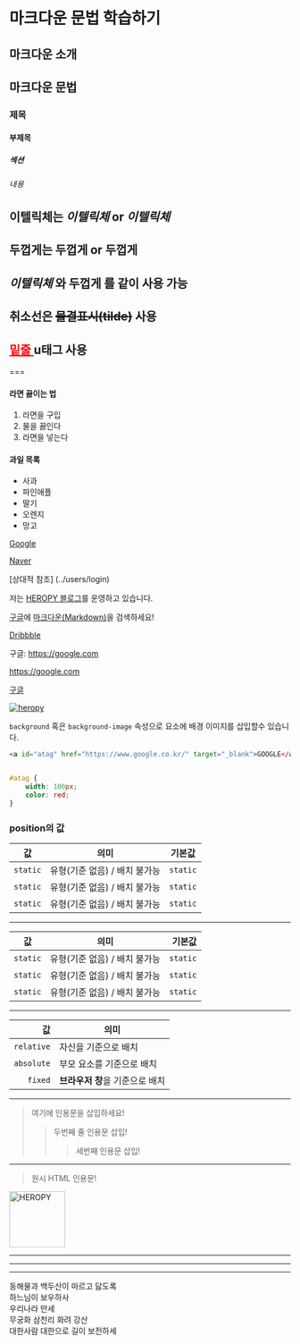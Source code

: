 <!-- 제목(Header) -->

<!-- #에 갯수를 통해 h1~h6까지 표현 함 -->

# 마크다운 문법 학습하기

## 마크다운 소개

## 마크다운 문법

### 제목

#### 부제목

##### 섹션

###### 내용

<!-- ------------------------------------------------>

<!-- 강조(Emphasis) -->

## 이텔릭체는 *이텔릭체*  or _이텔릭체_

## 두껍게는 **두껍게**  or __두껍게__

## **_이텔릭체_ 와 두껍게** 를 같이 사용 가능

## 취소선은 ~~물결표시(tilde)~~ 사용

## <u style="color: red;">밑줄 </u> u태그 사용

<!-- ------------------------------------------------>

<!-- 목록 list -->
===

#### 라면 끓이는 법

1. 라면을 구입 <!-- 1.은 ol 태그 -->
1. 물을 끓인다
1. 라면을 넣는다

#### 과일 목록
  - 사과 <!-- - 은 ul 태그 -->
  - 파인애플
  - 딸기
  - 오렌지
  - 망고

<!-------------------------------------------------->

<!-- 링크(LINK) -->

[Google](https://google.com)

[Naver](https://naver.com "링크 설명(title)을 작성하세요.")

[상대적 참조] (../users/login)


저는 [HEROPY 블로그](https://heropy.blog)를 운영하고 있습니다.

[구글][google url]에 [마크다운(Markdown)](https://heropy.blog/2017/09/30/markdown/)을 검색하세요!

[Dribbble][Dribbble link] <!--참조 링크 -->

[Dribbble link]: https://dribbble.com

구글: https://google.com

<https://google.com>

[google url]: https://google.com

<a href="https://google.com" target="_blank">구글</a> 
<!--새탭에 띄울지 현재탭에서 띄울지 target으로 정의하는데 이것은 마크다운에는 없는 기능이므로 필요시에는 a 태그 문법을 직접 작성해야함. -->

<!-------------------------------------------------->

<!-- 이미지 -->

<!-- ! - 이미지 [] - 대체 텍스트 입력 ( ) - src 입력 

 ![참조 링크][logo] 

 [logo]: https://heropy.blog/css/images/logo.png 


 ![대체텍스트](https://heropy.blog/css/images/logo.png) -->

<!-- 이미지 링크 -->
[![heropy](https://heropy.blog/css/images/logo.png)](https://heropy.blog)

<!-------------------------------------------------->

<!-- 코드강조 -->

<!-- inline 코드 강조 -->
`background` 혹은 `background-image` 속성으로 요소에 배경 이미지를 삽입할수 있습니다.

<!-- block 코드 강조 -->

```html
<a id="atag" href="https://www.google.co.kr/" target="_blank">GOOGLE</a>
```


```css

#atag {
    width: 100px;
    color: red;
}
```

<!-------------------------------------------------->

<!-- 표(table) -->
<!-- 콜론이 없으면 왼쪽정렬 / 양쪽에 있으면 중앙정렬 / 우측에 있으면 우측정렬-->

### position의 값

| 값 | 의미 | 기본값 |
|:---:|:---:|:---:| 
|`static` | 유형(기준 없음) / 배치 불가능 | `static` |
|`static` | 유형(기준 없음) / 배치 불가능 | `static` |
|`static` | 유형(기준 없음) / 배치 불가능 | `static` |

---

 값 | 의미 | 기본값 |
---|:---:|---:| 
`static` | 유형(기준 없음) / 배치 불가능 | `static`
`static` | 유형(기준 없음) / 배치 불가능 | `static`
`static` | 유형(기준 없음) / 배치 불가능 | `static`
---
값 | 의미
---:|---
`relative` | 자신을 기준으로 배치
`absolute` | 부모 요소를 기준으로 배치
`fixed` | **브라우저 창**을 기준으로 배치

---

<!-- 인용문(blockquote) -->

> 여기에 인용문을 삽입하세요!
>> 두번째 줄 인용문 삽입!
>>> 세번째 인용문 삽입!

---

<!-- 원시 HTML -->

<blockquote>원시 HTML 인용문!</blockquote>

<img src="https://heropy.blog/css/images/logo.png" alt="HEROPY" width="100">

---
<!-- --- 수평선 기호 -->

---
***
<!-- space 두번하면 줄바꿈됨 또는 br 태그 이용함-->

동해물과 백두산이 마르고 닳도록  
하느님이 보우하사<br> 우리나라 만세  
무궁화 삼천리 화려 강산<br>
대한사람 대한으로 길이 보전하세  